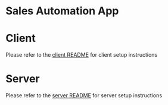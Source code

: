 # Sales Automation App

# Client

Please refer to the [client README](client/README.md) for client setup instructions

# Server

Please refer to the [server README](server/README.md) for server setup instructions

